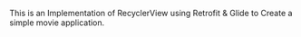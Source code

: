 This is an Implementation of RecyclerView using Retrofit & Glide to Create a simple movie application.
